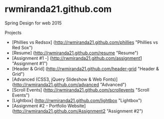# rwmiranda21.github.com

Spring Design for web 2015

Projects
* [Phillies vs Redsox] (http://rwmiranda21.github.com/phillies "Phillies vs Red Sox")
* [Resume] (http://rwmiranda21.github.com/resume "Resume")
* [Assignment #1 -] (http://rwmiranda21.github.com/assignment1 "Assignment #1")
* [Header & Grid] (http://rwmiranda21.github.com/header-grid "Header & Grid")
* [Advanced (CSS3, jQuery Slideshow & Web Fonts)] (http://rwmiranda21.github.com/advanced "Advanced")
* [Scroll Events] (http://rwmiranda21.github.com/scrollevents "Scroll Events")
* [Lightbox] (http://rwmiranda21.github.com/lightbox "Lightbox")
* [Assignment #2 - Portfolio Website] (http://rwmiranda21.github.com/Assignment2 "Assignment #2")
